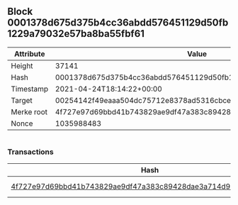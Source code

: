 ## Block 0001378d675d375b4cc36abdd576451129d50fb1229a79032e57ba8ba55fbf61

Attribute | Value
--- | ---
Height | 37141
Hash | 0001378d675d375b4cc36abdd576451129d50fb1229a79032e57ba8ba55fbf61
Timestamp | 2021-04-24T18:14:22+00:00
Target | 00254142f49eaaa504dc75712e8378ad5316cbcead634704b3734b6271167cc4
Merke root | 4f727e97d69bbd41b743829ae9df47a383c89428dae3a714d9481dafc8a2cec7
Nonce | 1035988483

```

```

### Transactions

Hash | Amount
--- | ---
[4f727e97d69bbd41b743829ae9df47a383c89428dae3a714d9481dafc8a2cec7](4f727e97d69bbd41b743829ae9df47a383c89428dae3a714d9481dafc8a2cec7.md) | 10.00000000 SKEPTI 
